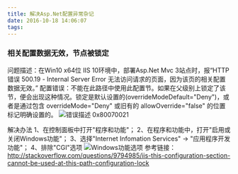 ```yaml
---
title: 解决Asp.Net配置异常杂记
date: 2016-10-18 14:06:07
tags:
---
```

### 相关配置数据无效，节点被锁定
问题描述：在Win10 x64位 IIS 10环境中，部署Asp.Net Mvc 3站点时，报“HTTP 错误 500.19 - Internal Server Error
无法访问请求的页面，因为该页的相关配置数据无效。”
配置错误：不能在此路径中使用此配置节。如果在父级别上锁定了该节，便会出现这种情况。锁定是默认设置的(overrideModeDefault="Deny")，或者是通过包含 overrideMode="Deny" 或旧有的 allowOverride="false" 的位置标记明确设置的。 
![错误描述 0x80070021](https://cloud.githubusercontent.com/assets/3859838/19508346/56305450-960b-11e6-9539-c99aa0f24650.png)

解决办法
1、在控制面板中打开"程序和功能"；
2、在程序和功能中，打开"启用或关闭Windows功能"；
3、选择"Internet Infomation Services" -> "应用程序开发功能"；
4、排除"CGI"选项
![Windows功能选项](https://cloud.githubusercontent.com/assets/3859838/19508410/b80f7cdc-960b-11e6-8ff1-c5fc82f10807.png)
参考链接：http://stackoverflow.com/questions/9794985/iis-this-configuration-section-cannot-be-used-at-this-path-configuration-lock
